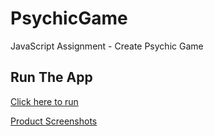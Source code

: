 # PsychicGame
JavaScript Assignment - Create Psychic Game
## Run The App
[Click here to run](https://monksedo.github.io/PsychicGame/)

[Product Screenshots](assets/images/letterGuessGame.png)